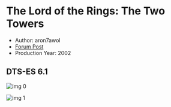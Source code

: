 # The Lord of the Rings: The Two Towers

* Author: aron7awol
* [Forum Post](https://www.avsforum.com/threads/bass-eq-for-filtered-movies.2995212/post-56761000)
* Production Year: 2002

## DTS-ES 6.1

![img 0](https://i.imgur.com/2D6TYsU.jpg)

![img 1](https://i.imgur.com/xP7mQ3h.png)

